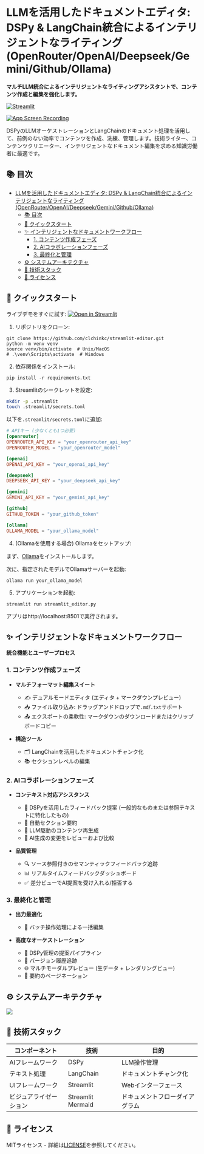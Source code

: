 # LLMを活用したドキュメントエディタ: DSPy & LangChain統合によるインテリジェントなライティング (OpenRouter/OpenAI/Deepseek/Gemini/Github/Ollama)

**マルチLLM統合によるインテリジェントなライティングアシスタントで、コンテンツ作成と編集を強化します。**

[![Streamlit](https://static.streamlit.io/badges/streamlit_badge_black_white.svg)](https://doc-editor.streamlit.app)

[![App Screen Recording](https://github.com/user-attachments/assets/9adbdbc6-2138-4d63-8e0e-83dd8cb03d7f)](https://github.com/user-attachments/assets/f37c4dd5-423c-4406-a08d-51f67942ac7b)

DSPyのLLMオーケストレーションとLangChainのドキュメント処理を活用して、前例のない効率でコンテンツを作成、洗練、管理します。技術ライター、コンテンツクリエーター、インテリジェントなドキュメント編集を求める知識労働者に最適です。

## 📚 目次
- [LLMを活用したドキュメントエディタ: DSPy \& LangChain統合によるインテリジェントなライティング (OpenRouter/OpenAI/Deepseek/Gemini/Github/Ollama)](#llmを活用したドキュメントエディタ-dspy--langchain統合によるインテリジェントなライティング-openrouteropenaideepseekgeminigithubollama)
  - [📚 目次](#-目次)
  - [🚀 クイックスタート](#-クイックスタート)
  - [✨ インテリジェントなドキュメントワークフロー](#-インテリジェントなドキュメントワークフロー)
    - [1. コンテンツ作成フェーズ](#1-コンテンツ作成フェーズ)
    - [2. AIコラボレーションフェーズ](#2-aiコラボレーションフェーズ)
    - [3. 最終化と管理](#3-最終化と管理)
  - [⚙️ システムアーキテクチャ](#️-システムアーキテクチャ)
  - [🔧 技術スタック](#-技術スタック)
  - [📄 ライセンス](#-ライセンス)

## 🚀 クイックスタート

ライブデモをすぐに試す:
[![Open in Streamlit](https://static.streamlit.io/badges/streamlit_badge_black_white.svg)](https://doc-editor.streamlit.app)

1. リポジトリをクローン:
```
git clone https://github.com/clchinkc/streamlit-editor.git
python -m venv venv
source venv/bin/activate  # Unix/MacOS
# .\venv\Scripts\activate  # Windows
```

2. 依存関係をインストール:
```
pip install -r requirements.txt
```

3. Streamlitのシークレットを設定:
```bash
mkdir -p .streamlit
touch .streamlit/secrets.toml
```

以下を`.streamlit/secrets.toml`に追加:
```toml
# APIキー (少なくとも1つ必要)
[openrouter]
OPENROUTER_API_KEY = "your_openrouter_api_key"
OPENROUTER_MODEL = "your_openrouter_model"

[openai]
OPENAI_API_KEY = "your_openai_api_key"

[deepseek]
DEEPSEEK_API_KEY = "your_deepseek_api_key"

[gemini]
GEMINI_API_KEY = "your_gemini_api_key"

[github]
GITHUB_TOKEN = "your_github_token"

[ollama]
OLLAMA_MODEL = "your_ollama_model"
```

4. (Ollamaを使用する場合) Ollamaをセットアップ:

まず、[Ollama](https://ollama.com/download)をインストールします。

次に、指定されたモデルでOllamaサーバーを起動:
```
ollama run your_ollama_model
```

5. アプリケーションを起動:
```
streamlit run streamlit_editor.py
```
アプリはhttp://localhost:8501で実行されます。

## ✨ インテリジェントなドキュメントワークフロー

**統合機能とユーザープロセス**

### 1. コンテンツ作成フェーズ
- **マルチフォーマット編集スイート**
  - ✍️ デュアルモードエディタ (エディタ + マークダウンプレビュー)
  - 📥 ファイル取り込み: ドラッグアンドドロップで`.md`/`.txt`サポート
  - 📤 エクスポートの柔軟性: マークダウンのダウンロードまたはクリップボードコピー
  
- **構造ツール**
  - 🗂️ LangChainを活用したドキュメントチャンク化
  - 📚 セクションレベルの編集

### 2. AIコラボレーションフェーズ
- **コンテキスト対応アシスタンス**
  - 🤖 DSPyを活用したフィードバック提案 (一般的なものまたは参照テキストに特化したもの)
  - 📑 自動セクション要約
  - 🧩 LLM駆動のコンテンツ再生成
  - 📝 AI生成の変更をレビューおよび比較

- **品質管理**
  - 🔍 ソース参照付きのセマンティックフィードバック追跡
  - 📊 リアルタイムフィードバックダッシュボード
  - ✅ 差分ビューでAI提案を受け入れる/拒否する

### 3. 最終化と管理
- **出力最適化**
  - 🧮 バッチ操作処理による一括編集

- **高度なオーケストレーション**
  - 🚦 DSPy管理の提案パイプライン
  - 📜 バージョン履歴追跡
  - 🌐 マルチモーダルプレビュー (生データ + レンダリングビュー)
  - 📄 要約のページネーション

## ⚙️ システムアーキテクチャ

[![](https://mermaid.ink/img/pako:eNqdVV1r2zAU_SvCpWODmGUrpKkfBknsjMEKZW4oDL8o9o0tYusaSW4a2v73XVv-iLvuYdGTPu45urrnSHp2YkzA8Zxdjoc448qwez-SjNrlJbvlQrIVFiVKkEbb-Y0G9TFydtzbcbeiAXtQwoCKnE82IEiEwSEEaMhCo4AXOfU2P_rAB1R7XfIY-tiEG77lGoYlQnIDPcQP74599FbV-dVT7E5hDFrjkMVPLtNVRgF9eC7kfphmYUnpnOa9Bki2PN73gBiLoj53v8LCozZQ9IiwKgquhoR2IgeX56ZbYIFMhRyyD55KVGY4LR5kjjxp59ktJlVuo3sJViglxEagPCk_c91vLx0LVwoPrhJpZqwS-nOtgI6cl1aKU1lGUM0fgS0qg01PM4M1qK_9G5XGUPIKsHvaNgXV7NXo8GEo8BsZRui4Mrb-tCc8GfYoeE3Rlm2QegQqeCpi9h0kKLJEs2cnzFjAEaqSCbJNmXSQN6frlBplh-WRfIfqXcQ_6nGUMfsFO8Jk8Fft38c0dgGrvbWA7iphhyc-CM2R_JuygzAZOxBdfWFdXUIsdlSVGHNUrUM0hUInN-2Rexc30yC4mU60UbgH7-Lq6qrtuweRmMz7Wj5NGgrvYtq0U6YheUs2v14FwfJMskZVy7NeL2erL2fyDL7qyBbT68WZZL1xLJfvL6a-fyZXZ6g2rWkwm6_OpGqfhVbC-Xp5Mz-TqXk0LE8wC2br_ymUM3EKUAUXCX0TzzVr5JgMCnqoPOomXO0jJ5KvFMfpKQnpIjieURVMHIVVmjlk9VzTqGouoS94qnjRz5Zc_kYcxtD49tb-Ss3n9PoHw9cvYQ?type=png)](https://mermaid.live/edit#pako:eNqdVV1r2zAU_SvCpWODmGUrpKkfBknsjMEKZW4oDL8o9o0tYusaSW4a2v73XVv-iLvuYdGTPu45urrnSHp2YkzA8Zxdjoc448qwez-SjNrlJbvlQrIVFiVKkEbb-Y0G9TFydtzbcbeiAXtQwoCKnE82IEiEwSEEaMhCo4AXOfU2P_rAB1R7XfIY-tiEG77lGoYlQnIDPcQP74599FbV-dVT7E5hDFrjkMVPLtNVRgF9eC7kfphmYUnpnOa9Bki2PN73gBiLoj53v8LCozZQ9IiwKgquhoR2IgeX56ZbYIFMhRyyD55KVGY4LR5kjjxp59ktJlVuo3sJViglxEagPCk_c91vLx0LVwoPrhJpZqwS-nOtgI6cl1aKU1lGUM0fgS0qg01PM4M1qK_9G5XGUPIKsHvaNgXV7NXo8GEo8BsZRui4Mrb-tCc8GfYoeE3Rlm2QegQqeCpi9h0kKLJEs2cnzFjAEaqSCbJNmXSQN6frlBplh-WRfIfqXcQ_6nGUMfsFO8Jk8Fft38c0dgGrvbWA7iphhyc-CM2R_JuygzAZOxBdfWFdXUIsdlSVGHNUrUM0hUInN-2Rexc30yC4mU60UbgH7-Lq6qrtuweRmMz7Wj5NGgrvYtq0U6YheUs2v14FwfJMskZVy7NeL2erL2fyDL7qyBbT68WZZL1xLJfvL6a-fyZXZ6g2rWkwm6_OpGqfhVbC-Xp5Mz-TqXk0LE8wC2br_ymUM3EKUAUXCX0TzzVr5JgMCnqoPOomXO0jJ5KvFMfpKQnpIjieURVMHIVVmjlk9VzTqGouoS94qnjRz5Zc_kYcxtD49tb-Ss3n9PoHw9cvYQ)

## 🔧 技術スタック

| コンポーネント       | 技術        | 目的                    |
|----------------|-------------------|----------------------------|
| AIフレームワーク   | DSPy             | LLM操作管理  |
| テキスト処理| LangChain        | ドキュメントチャンク化          |
| UIフレームワーク   | Streamlit        | Webインターフェース              |
| ビジュアライゼーション  | Streamlit Mermaid| ドキュメントフローダイアグラム     |

## 📄 ライセンス

MITライセンス - 詳細は[LICENSE](LICENSE)を参照してください。
